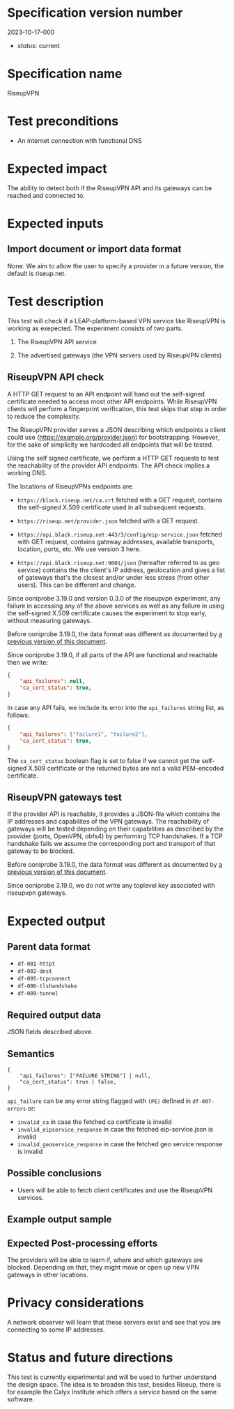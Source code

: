 # Specification version number

2023-10-17-000

* _status_: current

# Specification name

RiseupVPN

# Test preconditions

* An internet connection with functional DNS

# Expected impact

The ability to detect both if the RiseupVPN API and its gateways can be reached and connected to.

# Expected inputs

## Import document or import data format

None. We aim to allow the user to specify a provider in a future version, the default is riseup.net.

# Test description

This test will check if a LEAP-platform-based VPN service like RiseupVPN is working as exepected. The experiment consists of two parts.

1. The RiseupVPN API service

2. The advertised gateways (the VPN servers used by RiseupVPN clients)

## RiseupVPN API check

A HTTP GET request to an API endpoint will hand out the self-signed certificate needed to access most other API endpoints. While RiseupVPN clients will perform a fingerprint verification, this test skips that step in order to reduce the complexity.

The RiseupVPN provider serves a JSON describing which endpoints a client could use (https://example.org/provider.json) for bootstrapping. However, for the sake of simplicity we hardcoded all endpoints that will be tested.

Using the self signed certificate, we perform a HTTP GET requests to test the reachability of the provider API endpoints. The API check implies a working DNS.

The locations of RiseupVPNs endpoints are:

* `https://black.riseup.net/ca.crt` fetched with a GET request, contains the self-signed X.509 certificate used in all subsequent requests.

* `https://riseup.net/provider.json` fetched with a GET request.

* `https://api.black.riseup.net:443/3/config/eip-service.json` fetched with GET request, contains gateway addresses, available transports, location, ports, etc. We use version 3 here.

* `https://api.black.riseup.net:9001/json` (hereafter referred to as geo service) contains the the client's IP address, geolocation and gives a list of gateways that's the closest and/or under less stress (from other users). This can be different and change.

Since ooniprobe 3.19.0 and version 0.3.0 of the riseupvpn experiment, any failure in accessing any of the above services as well as any failure in using the self-signed X.509 certificate causes the experiment to stop early, without measuring gateways.

Before ooniprobe 3.19.0, the data format was different as documented by [a previous version of this document](https://github.com/ooni/spec/blob/f9bbaa83541484e3e509ffa56dd87b0c5ce8c31a/nettests/ts-026-riseupvpn.md).

Since ooniprobe 3.19.0, if all parts of the API are functional and reachable then we write:

```JSON
{
    "api_failures": null,
    "ca_cert_status": true,
}
```

In case any API fails, we include its error into the `api_failures` string list, as follows:

```JSON
{
    "api_failures": ["failure1", "failure2"],
    "ca_cert_status": true,
}
```

The `ca_cert_status` boolean flag is set to false if we cannot get the self-signed X.509 certificate or the returned bytes are not a valid PEM-encoded certificate.

## RiseupVPN gateways test

If the provider API is reachable, it provides a JSON-file which contains the IP addresses and capabilites of the VPN gateways.
The reachability of gateways will be tested depending on their capabilities as described by the provider (ports, OpenVPN, obfs4) by performing TCP handshakes. If a TCP handshake fails we assume the corresponding port and transport of that gateway to be blocked.

Before ooniprobe 3.19.0, the data format was different as documented by [a previous version of this document](https://github.com/ooni/spec/blob/f9bbaa83541484e3e509ffa56dd87b0c5ce8c31a/nettests/ts-026-riseupvpn.md).

Since ooniprobe 3.19.0, we do not write any toplevel key associated with riseupvpn gateways.

# Expected output

## Parent data format

* `df-001-httpt`
* `df-002-dnst`
* `df-005-tcpconnect`
* `df-006-tlshandshake`
* `df-009-tunnel`

## Required output data

JSON fields described above.

## Semantics

```
{
    "api_failures": ["FAILURE STRING"] | null,
    "ca_cert_status": true | false,
}
```

`api_failure` can be any error string flagged with `(PE)` defined in `df-007-errors` or:

* `invalid_ca` in case the fetched ca certificate is invalid
* `invalid_eipservice_response` in case the fetched eip-service.json is invalid
* `invalid_geoservice_response` in case the fetched geo service response is invalid

## Possible conclusions

* Users will be able to fetch client certificates and use the RiseupVPN services.

## Example output sample

## Expected Post-processing efforts

The providers will be able to learn if, where and which gateways are blocked. Depending on that, they might move or open up new VPN gateways in other locations.

# Privacy considerations

A network observer will learn that these servers exist and see that you are connecting to some IP addresses.

# Status and future directions

This test is currently experimental and will be used to further understand the design space. The idea is to broaden this test, besides Riseup, there is for example the Calyx Institute which offers a service based on the same software.
